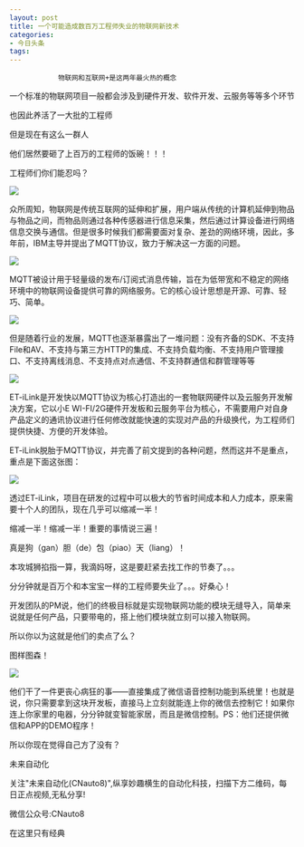 ```yaml
---
layout: post
title: 一个可能造成数百万工程师失业的物联网新技术
categories:
- 今日头条
tags:
---
```

				物联网和互联网+是这两年最火热的概念

一个标准的物联网项目一般都会涉及到硬件开发、软件开发、云服务等等多个环节

也因此养活了一大批的工程师

但是现在有这么一群人

他们居然要砸了上百万的工程师的饭碗！！！

工程师们你们能忍吗？

![](http://p3.pstatp.com/large/ad5000db22de021b750)

众所周知，物联网是传统互联网的延伸和扩展，用户端从传统的计算机延伸到物品与物品之间，而物品则通过各种传感器进行信息采集，然后通过计算设备进行网络信息交换与通信。但是很多时候我们都需要面对复杂、差劲的网络环境，因此，多年前，IBM主导并提出了MQTT协议，致力于解决这一方面的问题。

![](http://p3.pstatp.com/large/afe000a0085ad99680a)

MQTT被设计用于轻量级的发布/订阅式消息传输，旨在为低带宽和不稳定的网络环境中的物联网设备提供可靠的网络服务。它的核心设计思想是开源、可靠、轻巧、简单。

![](http://p3.pstatp.com/large/ad5000db22e430da0f7)

但是随着行业的发展，MQTT也逐渐暴露出了一堆问题：没有齐备的SDK、不支持File和AV、不支持与第三方HTTP的集成、不支持负载均衡、不支持用户管理接口、不支持离线消息、不支持点对点通信、不支持群通信和群管理等等

![](http://p3.pstatp.com/large/ad5000db23072a2e343)

ET-iLink是开发快以MQTT协议为核心打造出的一套物联网硬件以及云服务开发解决方案，它以小E WI-FI/2G硬件开发板和云服务平台为核心，不需要用户对自身产品定义的通讯协议进行任何修改就能快速的实现对产品的升级换代，为工程师们提供快捷、方便的开发体验。

ET-iLink脱胎于MQTT协议，并完善了前文提到的各种问题，然而这并不是重点，重点是下面这张图：

![](http://p3.pstatp.com/large/afe000a008849eed8db)

透过ET-iLink，项目在研发的过程中可以极大的节省时间成本和人力成本，原来需要十个人的团队，现在几乎可以缩减一半！

缩减一半！缩减一半！重要的事情说三遍！

真是狗（gan）胆（de）包（piao）天（liang）！

本攻城狮掐指一算，我滴妈呀，这是要赶紧去找工作的节奏了。。。

分分钟就是百万个和本宝宝一样的工程师要失业了。。。好桑心！

开发团队的PM说，他们的终极目标就是实现物联网功能的模块无缝导入，简单来说就是任何产品，只要带电的，搭上他们模块就立刻可以接入物联网。

所以你以为这就是他们的卖点了么？

图样图森！

![](http://p3.pstatp.com/large/b020005558ca7defefe)

他们干了一件更丧心病狂的事——直接集成了微信语音控制功能到系统里！也就是说，你只需要拿到这块开发板，直接马上立刻就能连上你的微信去控制它！如果你连上你家里的电器，分分钟就变智能家居，而且是微信控制。PS：他们还提供微信和APP的DEMO程序！

所以你现在觉得自己方了没有？

未来自动化

关注"未来自动化(CNauto8)",纵享妙趣横生的自动化科技，扫描下方二维码，每日正点视频,无私分享!

微信公众号:CNauto8

在这里只有经典